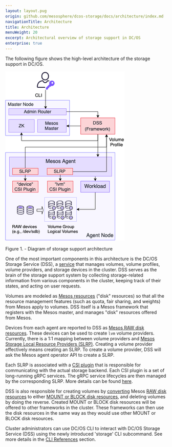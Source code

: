 ```yaml
---
layout: layout.pug
origin: github.com/mesosphere/dcos-storage/docs/architecture/index.md
navigationTitle: Architecture
title: Architecture
menuWeight: 20
excerpt: Architectural overview of storage support in DC/OS
enterprise: true
---
```


The following figure shows the high-level architecture of the storage support in DC/OS.

![Storage support in DC/OS](../img/dcos-storage-architecture.png)

Figure 1. - Diagram of storage support architecture

One of the most important components in this architecture is the DC/OS Storage Service (DSS), a [service](/mesosphere/dcos/latest/overview/concepts/#system-service) that manages volumes, volume profiles, volume providers, and storage devices in the cluster.
DSS serves as the brain of the storage support system by collecting storage-related information from various components in the cluster, keeping track of their states, and acting on user requests.

Volumes are modeled as [Mesos resources](http://mesos.apache.org/documentation/latest/attributes-resources/#resources) ("disk" resources) so that all the resource management features (such as quota, fair sharing, and weights) from Mesos apply to volumes.
DSS itself is a Mesos framework that registers with the Mesos master, and manages "disk" resources offered from Mesos.

Devices from each agent are reported to DSS as [Mesos RAW disk resources](http://mesos.apache.org/documentation/latest/csi/#new-disk-source-types).
These devices can be used to create `lvm` volume providers.
Currently, there is a 1:1 mapping between volume providers and [Mesos Storage Local Resource Providers (SLRP)](http://mesos.apache.org/documentation/latest/csi/#storage-local-resource-provider).
Creating a volume provider effectively means creating an SLRP.
To create a volume provider, DSS will ask the Mesos agent operator API to create a SLRP.

Each SLRP is associated with a [CSI plugin](http://mesos.apache.org/documentation/latest/csi/#slrp-configuration) that is responsible for communicating with the actual storage backend.
Each CSI plugin is a set of long-running gRPC services. The gRPC service lifecycles are then managed by the corresponding SLRP.
More details can be found [here](http://mesos.apache.org/documentation/latest/csi/#standalone-containers-for-csi-plugins).

DSS is also responsible for creating volumes by [converting](http://mesos.apache.org/documentation/latest/csi/#new-offer-operations-for-disk-resources) Mesos [RAW disk resources](http://mesos.apache.org/documentation/latest/csi/#new-disk-source-types) to either [MOUNT or BLOCK disk resources](http://mesos.apache.org/documentation/latest/csi/#new-disk-source-types), and deleting volumes by doing the reverse.
Created MOUNT or BLOCK disk resources will be offered to other frameworks in the cluster.
These frameworks can then use the disk resources in the same way as they would use other MOUNT or BLOCK disk resources.

Cluster administrators can use DC/OS CLI to interact with DC/OS Storage Service (DSS) using the newly introduced 'storage' CLI subcommand.
See more details in the [CLI References](../cli-references/) section.
